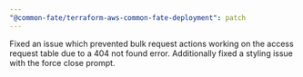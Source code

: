 ```yaml
---
"@common-fate/terraform-aws-common-fate-deployment": patch
---
```


Fixed an issue which prevented bulk request actions working on the access request table due to a 404 not found error. Additionally fixed a styling issue with the force close prompt.
